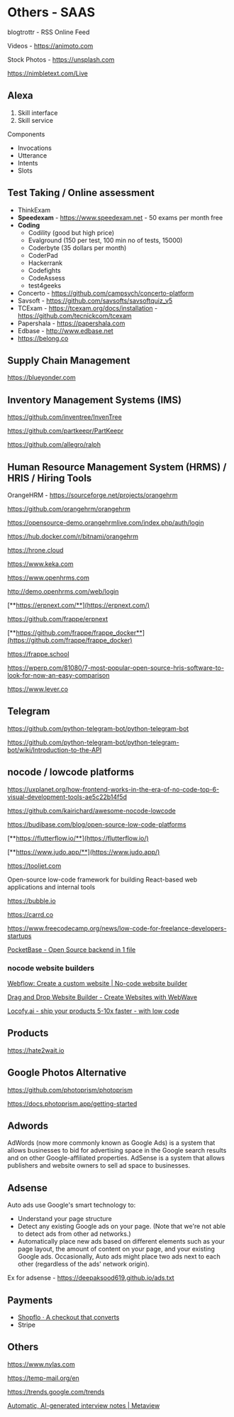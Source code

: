 # Others - SAAS

blogtrottr - RSS Online Feed

Videos - https://animoto.com

Stock Photos - https://unsplash.com

https://nimbletext.com/Live

## Alexa

1. Skill interface
2. Skill service

Components

- Invocations
- Utterance
- Intents
- Slots

## Test Taking / Online assessment

- ThinkExam
- **Speedexam** - https://www.speedexam.net - 50 exams per month free
- **Coding**
  - Codility (good but high price)
  - Evalground (150 per test, 100 min no of tests, 15000)
  - Coderbyte (35 dollars per month)
  - CoderPad
  - Hackerrank
  - Codefights
  - CodeAssess
  - test4geeks
- Concerto - https://github.com/campsych/concerto-platform
- Savsoft - https://github.com/savsofts/savsoftquiz_v5
- TCExam - https://tcexam.org/docs/installation - https://github.com/tecnickcom/tcexam
- Papershala - https://papershala.com
- Edbase - http://www.edbase.net
- https://belong.co

## Supply Chain Management

https://blueyonder.com

## Inventory Management Systems (IMS)

https://github.com/inventree/InvenTree

https://github.com/partkeepr/PartKeepr

https://github.com/allegro/ralph

## Human Resource Management System (HRMS) / HRIS / Hiring Tools

OrangeHRM - https://sourceforge.net/projects/orangehrm

https://github.com/orangehrm/orangehrm

https://opensource-demo.orangehrmlive.com/index.php/auth/login

https://hub.docker.com/r/bitnami/orangehrm

https://hrone.cloud

https://www.keka.com

https://www.openhrms.com

http://demo.openhrms.com/web/login

[**https://erpnext.com/**](https://erpnext.com/)

https://github.com/frappe/erpnext

[**https://github.com/frappe/frappe_docker**](https://github.com/frappe/frappe_docker)

https://frappe.school

https://wperp.com/81080/7-most-popular-open-source-hris-software-to-look-for-now-an-easy-comparison

https://www.lever.co

## Telegram

https://github.com/python-telegram-bot/python-telegram-bot

https://github.com/python-telegram-bot/python-telegram-bot/wiki/Introduction-to-the-API

## nocode / lowcode platforms

https://uxplanet.org/how-frontend-works-in-the-era-of-no-code-top-6-visual-development-tools-ae5c22b14f5d

https://github.com/kairichard/awesome-nocode-lowcode

https://budibase.com/blog/open-source-low-code-platforms

[**https://flutterflow.io/**](https://flutterflow.io/)

[**https://www.judo.app/**](https://www.judo.app/)

https://tooljet.com

Open-source low-code framework for building React-based web applications and internal tools

https://bubble.io

https://carrd.co

https://www.freecodecamp.org/news/low-code-for-freelance-developers-startups

[PocketBase - Open Source backend in 1 file](https://pocketbase.io/)

### nocode website builders

[Webflow: Create a custom website | No-code website builder](https://webflow.com/)

[Drag and Drop Website Builder - Create Websites with WebWave](https://webwave.me/)

[Locofy.ai - ship your products 5-10x faster - with low code](https://www.locofy.ai/)

## Products

https://hate2wait.io

## Google Photos Alternative

https://github.com/photoprism/photoprism

https://docs.photoprism.app/getting-started

## Adwords

AdWords (now more commonly known as Google Ads) is a system that allows businesses to bid for advertising space in the Google search results and on other Google-affiliated properties. AdSense is a system that allows publishers and website owners to sell ad space to businesses.

## Adsense

Auto ads use Google's smart technology to:

- Understand your page structure
- Detect any existing Google ads on your page. (Note that we're not able to detect ads from other ad networks.)
- Automatically place new ads based on different elements such as your page layout, the amount of content on your page, and your existing Google ads. Occasionally, Auto ads might place two ads next to each other (regardless of the ads' network origin).

Ex for adsense - https://deepaksood619.github.io/ads.txt

## Payments

- [Shopflo · A checkout that converts](https://shopflo.com/)
- Stripe

## Others

https://www.nylas.com

https://temp-mail.org/en

https://trends.google.com/trends

[Automatic, AI-generated interview notes | Metaview](https://www.metaview.ai/)
